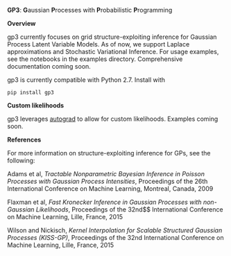 **GP3**: **G**aussian **P**rocesses with **P**robabilistic **P**rogramming

**Overview**

gp3 currently focuses on grid structure-exploiting inference for Gaussian Process Latent Variable Models. As of now, we support Laplace approximations and Stochastic Variational Inference. For usage examples, see the notebooks in the examples directory. Comprehensive documentation coming soon.

gp3 is currently compatible with Python 2.7. Install with

```pip install gp3```

**Custom likelihoods**

gp3 leverages [autograd](https://github.com/HIPS/autograd) to allow for custom likelihoods. Examples coming soon.

**References**

For more information on structure-exploiting inference for GPs, see the following:

Adams et al, *Tractable Nonparametric Bayesian Inference in Poisson Processes with Gaussian Process Intensities*, Proceedings of the 26th International Conference on Machine Learning, Montreal, Canada, 2009

Flaxman et al, *Fast Kronecker Inference in Gaussian Processes with non-Gaussian Likelihoods*, Proceedings of the 32nd$$ International Conference on Machine Learning, Lille, France, 2015

Wilson and Nickisch, *Kernel Interpolation for Scalable Structured Gaussian Processes (KISS-GP)*, Proceedings of the 32nd International Conference on Machine Learning, Lille, France, 2015
